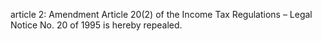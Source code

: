 article 2: Amendment
Article 20(2) of the Income Tax Regulations – Legal Notice No. 20 of 1995 is hereby repealed. 
<ul>
</ul>